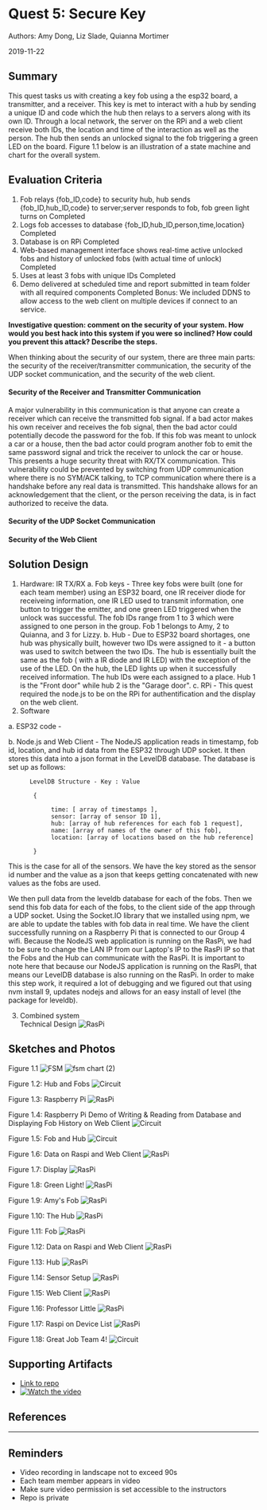 # Quest 5: Secure Key
Authors: Amy Dong, Liz Slade, Quianna Mortimer

2019-11-22

## Summary
This quest tasks us with creating a key fob using a the esp32 board, a transmitter, and a receiver. This key is met to interact with a hub by sending a unique ID and code which the hub then relays to a servers along with its own ID. Through a local network, the server on the RPi and a web client receive both IDs, the location and time of the interaction as well as the person. The hub then sends an unlocked signal to the fob triggering a green LED on the board. Figure 1.1 below is an illustration of a state machine and chart for the overall system.  


## Evaluation Criteria
1. Fob relays {fob_ID,code} to security hub, hub sends {fob_ID,hub_ID,code} to server;server responds to fob, fob green light turns on Completed
2. Logs fob accesses to database {fob_ID,hub_ID,person,time,location} Completed
3. Database is on RPi Completed
4. Web-based management interface shows real-time active unlocked fobs and history of unlocked fobs (with actual time of unlock) Completed
5. Uses at least 3 fobs with unique IDs Completed
6. Demo delivered at scheduled time and report submitted in team folder with all required components Completed
Bonus: We included DDNS to allow access to the web client on multiple devices if connect to an service.  

**Investigative question: comment on the security of your system. How would you best hack into this system if you were so inclined? How could you prevent this attack? Describe the steps.**

  When thinking about the security of our system, there are three main parts: the security of the receiver/transmitter communication, the security of the UDP socket communication, and the security of the web client. 

  #### Security of the Receiver and Transmitter Communication
  A major vulnerability in this communication is that anyone can create a receiver which can receive the transmitted fob signal. If a bad actor makes his own receiver and receives the fob signal, then the bad actor could potentially decode the password for the fob. If this fob was meant to unlock a car or a house, then the bad actor could program another fob to emit the same password signal and trick the receiver to unlock the car or house. This presents a huge security threat with RX/TX communication. This vulnerability could be prevented by switching from UDP communication where there is no SYM/ACK talking, to TCP communication where there is a handshake before any real data is transmitted. This handshake allows for an acknowledgement that the client, or the person receiving the data, is in fact authorized to receive the data.
  #### Security of the UDP Socket Communication
  #### Security of the Web Client



## Solution Design
1. Hardware: IR TX/RX
  a. Fob keys - Three key fobs were built (one for each team member) using an ESP32 board, one IR receiver diode for receiveing information, one IR LED used to transmit information, one button to trigger the emitter, and one green LED triggered when the unlock was successful. The fob IDs range from 1 to 3 which were assigned to one person in the group. Fob 1 belongs to Amy, 2 to Quianna, and 3 for Lizzy.
  b. Hub - Due to ESP32 board shortages, one hub was physically built, however  two IDs were assigned to it - a button was used to switch between the two IDs. The hub is essentially built the same as the fob ( with a IR  diode and IR LED) with the exception of the use of the LED. On the hub, the LED lights up when it successfully received information. The hub IDs were each assigned to a place. Hub 1 is the "Front door" while hub 2 is the "Garage door".
  c. RPi - This quest required the node.js to be on the RPi for authentification and the display on the web client.
2. Software

  a. ESP32 code - 
  
  b. Node.js and Web Client - The NodeJS application reads in timestamp, fob id, location, and hub id data from the ESP32 through UDP socket. It then stores this data into a json format in the LevelDB database. The database is set up as follows:
          
          LevelDB Structure - Key : Value
          
           {
                
                time: [ array of timestamps ],
                sensor: [array of sensor ID 1],
                hub: [array of hub references for each fob 1 request],
                name: [array of names of the owner of this fob],
                location: [array of locations based on the hub reference]
           
           } 
  
  This is the case for all of the sensors. We have the key stored as the sensor id number and the value as a json that keeps getting concatenated with new values as the fobs are used. 
  
  We then pull data from the leveldb database for each of the fobs. Then we send this fob data for each of the fobs, to the client side of the app through a UDP socket. Using the Socket.IO library that we installed using npm, we are able to update the tables with fob data in real time. We have the client successfully running on a Raspberry Pi that is connected to our Group 4 wifi. Because the NodeJS web application is running on the RasPi, we had to be sure to change the LAN IP from our Laptop's IP to the RasPi IP so that the Fobs and the Hub can communicate with the RasPi. It is important to note here that because our NodeJS application is running on the RasPI, that means our LevelDB database is also running on the RasPi. In order to make this step work, it required a lot of debugging and we figured out that using nvm install 9, updates nodejs and allows for an easy install of level (the package for leveldb). 
 


3. Combined system  
Technical Design
![RasPi](https://github.com/BU-EC444/Team4-Dong-Mortimer-Slade/blob/master/quest-5/images/01ECDD7D-85B0-449C-8C8A-A67A434BA551_1_105_c.jpeg)

## Sketches and Photos
Figure 1.1
![FSM](https://user-images.githubusercontent.com/24261732/69369318-dd2c7880-0c69-11ea-9867-b4cc6f45a6e6.JPG)
![fsm chart (2)](https://user-images.githubusercontent.com/24261732/69457026-1fbd8600-0d3a-11ea-9583-780175b1e618.png)

 Figure 1.2: Hub and Fobs
![Circuit](https://github.com/BU-EC444/Team4-Dong-Mortimer-Slade/blob/master/quest-5/images/F4BAE448-A62E-4951-B355-CD5D12906AB7_1_105_c.jpeg)

Figure 1.3: Raspberry Pi
![RasPi](https://github.com/BU-EC444/Team4-Dong-Mortimer-Slade/blob/master/quest-5/images/DFBCDDAC-0A9F-4EF7-B728-B7CC93FB522F_1_105_c.jpeg)

Figure 1.4: Raspberry Pi Demo of Writing & Reading from Database and Displaying Fob History on Web Client
![Circuit](https://github.com/BU-EC444/Team4-Dong-Mortimer-Slade/blob/master/quest-5/images/C4AAD81D-3DA0-4C90-8B59-0F8A62FDA791_1_105_c.jpeg)

Figure 1.5: Fob and Hub
![Circuit](https://github.com/BU-EC444/Team4-Dong-Mortimer-Slade/blob/master/quest-5/images/A9830081-BF52-4230-A55D-B488FDE25ED1_1_105_c.jpeg)

Figure 1.6: Data on Raspi and Web Client
![RasPi](https://github.com/BU-EC444/Team4-Dong-Mortimer-Slade/blob/master/quest-5/images/A08A55CC-35A0-426D-A9F8-32E90C204F24_1_105_c.jpeg)

Figure 1.7: Display
![RasPi](https://github.com/BU-EC444/Team4-Dong-Mortimer-Slade/blob/master/quest-5/images/9FCC4B36-4057-48C0-A009-348309C6EF78_1_105_c.jpeg)

Figure 1.8: Green Light!
![RasPi](https://github.com/BU-EC444/Team4-Dong-Mortimer-Slade/blob/master/quest-5/images/90E4CB06-A3FE-448E-855D-0B0419FECB8D_1_105_c.jpeg)

Figure 1.9: Amy's Fob
![RasPi](https://github.com/BU-EC444/Team4-Dong-Mortimer-Slade/blob/master/quest-5/images/7AA7F0B0-BD05-42AA-8277-145064782EB9_1_105_c.jpeg)

Figure 1.10: The Hub
![RasPi](https://github.com/BU-EC444/Team4-Dong-Mortimer-Slade/blob/master/quest-5/images/6D69EA30-2933-489D-A513-88FBA7BD5F4F_1_105_c.jpeg)

Figure 1.11: Fob
![RasPi](https://github.com/BU-EC444/Team4-Dong-Mortimer-Slade/blob/master/quest-5/images/6830EEE9-B223-4C3F-9B4C-3D1EDEE8708A_1_105_c.jpeg)

Figure 1.12: Data on Raspi and Web Client
![RasPi](https://github.com/BU-EC444/Team4-Dong-Mortimer-Slade/blob/master/quest-5/images/A08A55CC-35A0-426D-A9F8-32E90C204F24_1_105_c.jpeg)

Figure 1.13: Hub
![RasPi](https://github.com/BU-EC444/Team4-Dong-Mortimer-Slade/blob/master/quest-5/images/534AD0E8-32E7-44C0-A6E4-67C9467C9CFA_1_105_c.jpeg)

Figure 1.14: Sensor Setup
![RasPi](https://github.com/BU-EC444/Team4-Dong-Mortimer-Slade/blob/master/quest-5/images/4A484D44-1776-4E25-BFE1-0CC25FB58F77_1_105_c.jpeg)

Figure 1.15: Web Client
![RasPi](https://github.com/BU-EC444/Team4-Dong-Mortimer-Slade/blob/master/quest-5/images/18EECF87-63C5-4839-BFDA-567C04D23605_1_105_c.jpeg)

Figure 1.16: Professor Little
![RasPi](https://github.com/BU-EC444/Team4-Dong-Mortimer-Slade/blob/master/quest-5/images/1875AD8E-1367-4885-8986-988AF44B8775_1_105_c.jpeg)

Figure 1.17: Raspi on Device List
![RasPi](https://github.com/BU-EC444/Team4-Dong-Mortimer-Slade/blob/master/quest-5/images/0A4E7A60-A7FC-4910-81D5-54BD1DEBC1BE_1_102_o.jpeg)

Figure 1.18: Great Job Team 4!
![Circuit](https://github.com/BU-EC444/Team4-Dong-Mortimer-Slade/blob/master/quest-5/images/E2278929-852B-4645-B21A-C25C4161CAE2_1_105_c.jpeg)


## Supporting Artifacts
- [Link to repo]()
- [![Watch the video](https://img.youtube.com/vi/rQ8CEyopQT4/maxresdefault.jpg)](https://youtu.be/rQ8CEyopQT4)


## References

-----

## Reminders

- Video recording in landscape not to exceed 90s
- Each team member appears in video
- Make sure video permission is set accessible to the instructors
- Repo is private
